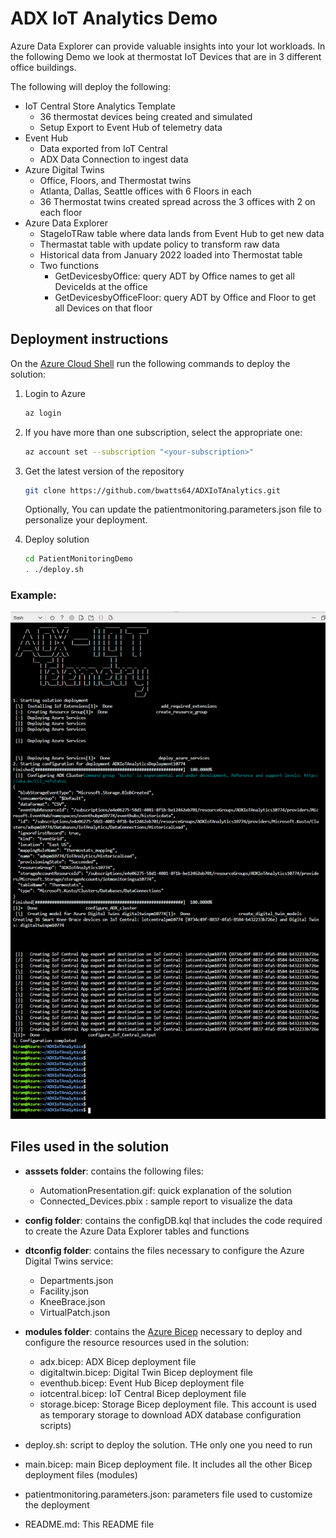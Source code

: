 # ADX IoT Analytics Demo
Azure Data Explorer can provide valuable insights into your Iot workloads. In the following Demo we look at thermostat IoT Devices that are in 3 different office buildings.

The following will deploy the following:
- IoT Central Store Analytics Template 
  - 36 thermostat devices being created and simulated
  - Setup Export to Event Hub of telemetry data
- Event Hub 
  - Data exported from IoT Central
  - ADX Data Connection to ingest data
- Azure Digital Twins
  - Office, Floors, and Thermostat twins
  - Atlanta, Dallas, Seattle offices with 6 Floors in each
  - 36 Thermostat twins created spread across the 3 offices with 2 on each floor
- Azure Data Explorer
  - StageIoTRaw table where data lands from Event Hub to get new data
  - Thermastat table with update policy to transform raw data
  - Historical data from January 2022 loaded into Thermostat table
  - Two functions
    - GetDevicesbyOffice: query ADT by Office names to get all DeviceIds at the office
    - GetDevicesbyOfficeFloor: query ADT by Office and Floor to get all Devices on that floor 

## Deployment instructions

On the [Azure Cloud Shell](https://shell.azure.com/) run the following commands to deploy the solution:
1. Login to Azure
    ```bash
    az login
    ```

2. If you have more than one subscription, select the appropriate one:
    ```bash
    az account set --subscription "<your-subscription>"
    ```

3. Get the latest version of the repository
    ```bash
    git clone https://github.com/bwatts64/ADXIoTAnalytics.git
    ```
    Optionally, You can update the patientmonitoring.parameters.json file to personalize your deployment.

4. Deploy solution
    ```bash
    cd PatientMonitoringDemo
    . ./deploy.sh
    ```
### Example:
![SampleCLIOutput](assets/SampleCLIOutput.png "SampleCLIOutput")



## Files used in the solution

- **asssets folder**: contains the following files:
  - AutomationPresentation.gif: quick explanation of the solution
  - Connected_Devices.pbix : sample report to visualize the data

- **config folder**: contains the configDB.kql that includes the code required to create the Azure Data Explorer tables and functions

- **dtconfig folder**: contains the files necessary to configure the Azure Digital Twins service:
  - Departments.json
  - Facility.json
  - KneeBrace.json
  - VirtualPatch.json

- **modules folder**: contains the [Azure Bicep](https://docs.microsoft.com/EN-US/azure/azure-resource-manager/bicep/) necessary to deploy and configure the resource resources used in the solution:
  - adx.bicep: ADX Bicep deployment file
  - digitaltwin.bicep: Digital Twin Bicep deployment file
  - eventhub.bicep: Event Hub Bicep deployment file
  - iotcentral.bicep: IoT Central Bicep deployment file
  - storage.bicep: Storage Bicep deployment file. This account is used as temporary storage to download ADX database configuration scripts)

- deploy.sh: script to deploy the solution. THe only one you need to run 
- main.bicep: main Bicep deployment file. It includes all the other Bicep deployment files (modules)
- patientmonitoring.parameters.json: parameters file used to customize the deployment
- README.md: This README file
